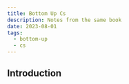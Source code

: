 ```yaml
---
title: Bottom Up Cs
description: Notes from the same book
date: 2023-08-01
tags:
  - bottom-up
  - cs
---
```

## Introduction 